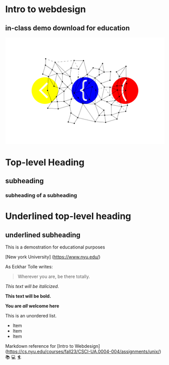 Intro to webdesign
==================
in-class demo download for education
------------------------------------


![network brackets illustration](network-brackets.png)

# Top-level Heading
## subheading 
### subheading of a subheading 
Underlined top-level heading
============================

underlined subheading
---------------------

This is a demostration for educational purposes

[New york University] (https://www.nyu.edu/)

As Eckhar Tolle writes: 

> Wherever you are, be there totally.

*This text will be italicized.*

**This text will be bold.**

**You are _all_ welcome here**

This is an unordered list. 

- Item
- Item
- Item


Markdown reference for [Intro to Webdesign] (https://cs.nyu.edu/courses/fall23/CSCI-UA.0004-004/assignments/unix/) :books: :computer: :surfer: